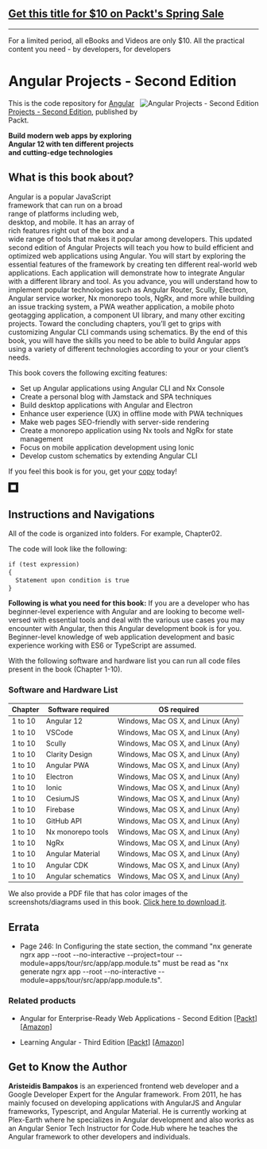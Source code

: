 ## [Get this title for $10 on Packt's Spring Sale](https://www.packt.com/B16352?utm_source=github&utm_medium=packt-github-repo&utm_campaign=spring_10_dollar_2022)
-----
For a limited period, all eBooks and Videos are only $10. All the practical content you need \- by developers, for developers

# Angular Projects - Second Edition

<a href="https://www.packtpub.com/in/web-development/angular-projects-second-edition"><img src="https://www.packtpub.com/media/catalog/product/cache/4cdce5a811acc0d2926d7f857dceb83b/9/7/9781800205260-original_86.jpeg" alt="Angular Projects - Second Edition" height="256px" align="right"></a>

This is the code repository for [Angular Projects - Second Edition](https://www.packtpub.com/in/web-development/angular-projects-second-edition), published by Packt.

**Build modern web apps by exploring Angular 12 with ten different projects and cutting-edge technologies**

## What is this book about?
Angular is a popular JavaScript framework that can run on a broad range of platforms including web, desktop, and mobile. It has an array of rich features right out of the box and a wide range of tools that makes it popular among developers. This updated second edition of Angular Projects will teach you how to build efficient and optimized web applications using Angular.
You will start by exploring the essential features of the framework by creating ten different real-world web applications. Each application will demonstrate how to integrate Angular with a different library and tool. As you advance, you will understand how to implement popular technologies such as Angular Router, Scully, Electron, Angular service worker, Nx monorepo tools, NgRx, and more while building an issue tracking system, a PWA weather application, a mobile photo geotagging application, a component UI library, and many other exciting projects. Toward the concluding chapters, you’ll get to grips with customizing Angular CLI commands using schematics.
By the end of this book, you will have the skills you need to be able to build Angular apps using a variety of different technologies according to your or your client’s needs.

This book covers the following exciting features: 
* Set up Angular applications using Angular CLI and Nx Console
* Create a personal blog with Jamstack and SPA techniques
* Build desktop applications with Angular and Electron
* Enhance user experience (UX) in offline mode with PWA techniques
* Make web pages SEO-friendly with server-side rendering
* Create a monorepo application using Nx tools and NgRx for state management
* Focus on mobile application development using Ionic
* Develop custom schematics by extending Angular CLI

If you feel this book is for you, get your [copy](https://www.amazon.com/dp/1800205260) today!

<a href="https://www.packtpub.com/?utm_source=github&utm_medium=banner&utm_campaign=GitHubBanner"><img src="https://raw.githubusercontent.com/PacktPublishing/GitHub/master/GitHub.png" alt="https://www.packtpub.com/" border="5" /></a>

## Instructions and Navigations
All of the code is organized into folders. For example, Chapter02.

The code will look like the following:
```
if (test expression)
{
  Statement upon condition is true
}
```

**Following is what you need for this book:**
If you are a developer who has beginner-level experience with Angular and are looking to become well-versed with essential tools and deal with the various use cases you may encounter with Angular, then this Angular development book is for you. Beginner-level knowledge of web application development and basic experience working with ES6 or TypeScript are assumed.

With the following software and hardware list you can run all code files present in the book (Chapter 1-10).

### Software and Hardware List

| Chapter  | Software required                   | OS required                        |
| -------- | ------------------------------------| -----------------------------------|
| 1 to 10       | Angular 12                    | Windows, Mac OS X, and Linux (Any) |
| 1 to 10        | VSCode            | Windows, Mac OS X, and Linux (Any) |
| 1 to 10        | Scully            | Windows, Mac OS X, and Linux (Any) |
| 1 to 10        | Clarity Design             | Windows, Mac OS X, and Linux (Any) |
| 1 to 10        | Angular PWA            | Windows, Mac OS X, and Linux (Any) |
| 1 to 10        | Electron           | Windows, Mac OS X, and Linux (Any) |
| 1 to 10       | Ionic            | Windows, Mac OS X, and Linux (Any) |
| 1 to 10       | CesiumJS           | Windows, Mac OS X, and Linux (Any) |
| 1 to 10       | Firebase           | Windows, Mac OS X, and Linux (Any) |
| 1 to 10        |GitHub API           | Windows, Mac OS X, and Linux (Any) |
|1 to 10        | Nx monorepo tools          | Windows, Mac OS X, and Linux (Any) |
|1 to 10       | NgRx            | Windows, Mac OS X, and Linux (Any) |
| 1 to 10       | Angular Material          | Windows, Mac OS X, and Linux (Any) |
| 1 to 10      | Angular CDK            | Windows, Mac OS X, and Linux (Any) |
| 1 to 10      | Angular schematics          | Windows, Mac OS X, and Linux (Any) |


We also provide a PDF file that has color images of the screenshots/diagrams used in this book. [Click here to download it](https://static.packt-cdn.com/downloads/9781800205260_ColorImages.pdf).

## Errata

* Page 246: In Configuring the state section, the command "nx generate ngrx app --root --no-interactive --project=tour --module=apps/tour/src/app/app.module.ts" must be read as "nx generate ngrx app --root --no-interactive --module=apps/tour/src/app/app.module.ts".

### Related products <Other books you may enjoy>
* Angular for Enterprise-Ready Web Applications - Second Edition [[Packt]](https://www.packtpub.com/product/angular-for-enterprise-ready-web-applications-second-edition/9781838648800) [[Amazon]](https://www.amazon.com/dp/1838648801)

* Learning Angular - Third Edition [[Packt]](https://www.packtpub.com/product/learning-angular-third-edition/9781839210662) [[Amazon]](https://www.amazon.com/dp/1839210664)

## Get to Know the Author
**Aristeidis Bampakos**
is an experienced frontend web developer and a Google Developer Expert for the Angular framework. From 2011, he has mainly focused on developing applications with AngularJS and Angular frameworks, Typescript, and Angular Material. He is currently working at Plex-Earth where he specializes in Angular development and also works as an Angular Senior Tech Instructor for Code.Hub where he teaches the Angular framework to other developers and individuals.	
